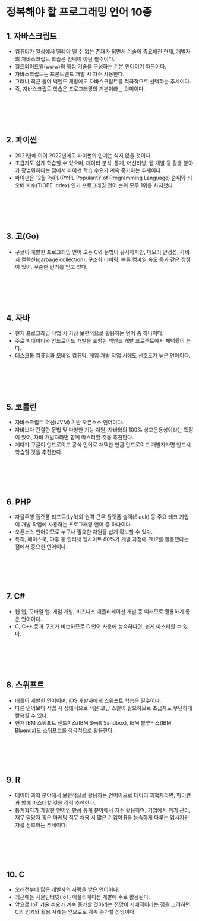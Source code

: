 # 정복해야 할 프로그래밍 언어 10종
## 1. 자바스크립트
- 컴퓨터가 일상에서 뗄레야 뗄 수 없는 존재가 되면서 기술이 중요해진 현재, 개발자의 자바스크립트 학습은 선택이 아닌 필수이다.
- 월드와이드웹(www)의 핵심 기술을 구성하는 기본 언어이기 때문이다. 
- 자바스크립트는 프론트엔드 개발 시 자주 사용한다. 
- 그러나 최근 들어 백엔드 개발에도 자바스크립트를 적극적으로 선택하는 추세이다. 
- 즉, 자바스크립트 학습은 프로그래밍의 기본이라는 의미이다.

<br/><br/><br/><br/>

## 2. 파이썬
- 2021년에 이어 2022년에도 파이썬의 인기는 식지 않을 것이다. 
- 초급자도 쉽게 학습할 수 있으며, 데이터 분석, 통계, 머신러닝, 웹 개발 등 활용 분야가 광범위하다는 점에서 파이썬 학습 수요가 계속 증가하는 추세이다. 
- 파이썬은 12월 PyPL(PYPL PopularitY of Programming Language) 순위와 티오베 지수(TIOBE Index) 인기 프로그래밍 언어 순위 모두 1위를 차지했다.

<br/><br/><br/><br/>

## 3. 고(Go)
- 구글이 개발한 프로그래밍 언어 고는 C와 문법이 유사하지만, 메모리 안정성, 가비지 컬렉션(garbage collection), 구조화 타이핑, 빠른 컴파일 속도 등과 같은 장점이 있어, 꾸준한 인기를 얻고 있다. 

<br/><br/><br/><br/>

## 4. 자바
- 현재 프로그래밍 작업 시 가장 보편적으로 활용하는 언어 중 하나이다. 
- 주로 빅데이터와 안드로이드 개발을 포함한 백엔드 개발 프로젝트에서 채택률이 높다. 
- 데스크톱 컴퓨팅과 모바일 컴퓨팅, 게임 개발 작업 시에도 선호도가 높은 언어이다.

<br/><br/><br/><br/>

## 5. 코틀린
- 자바스크립트 머신(JVM) 기반 오픈소스 언어이다. 
- 자바보다 간결한 문법 및 다양한 기능 지원, 자바와의 100% 상호운용성이라는 특징이 있어, 자바 개발자라면 함께 마스터할 것을 추천한다. 
- 게다가 구글이 안드로이드 공식 언어로 채택한 만큼 안드로이드 개발자라면 반드시 학습할 것을 추천한다.

<br/><br/><br/><br/>

## 6. PHP
- 자율주행 플랫폼 리프트(Lyft)와 원격 근무 플랫폼 슬랙(Slack) 등 주요 테크 기업이 개발 작업에 사용하는 프로그래밍 언어 중 하나이다. 
- 오픈소스 언어이므로 누구나 필요한 자원을 쉽게 확보할 수 있다. 
- 특히, 페이스북, 야후 등 인터넷 웹사이트 80%가 개발 과정에 PHP를 활용했다는 점에서 중요한 언어이다.

<br/><br/><br/><br/>

## 7. C#
- 웹 앱, 모바일 앱, 게임 개발, 비즈니스 애플리케이션 개발 등 여러모로 활용하기 좋은 언어이다. 
- C, C++ 등과 구조가 비슷하므로 C 언어 사용에 능숙하다면, 쉽게 마스터할 수 있다. 

<br/><br/><br/><br/>

## 8. 스위프트
- 애플이 개발한 언어이며, iOS 개발자에게 스위프트 학습은 필수이다. 
- 다른 언어보다 작업 시 상대적으로 적은 코딩 스킬이 필요하므로 초급자도 무난하게 활용할 수 있다. 
- 현재 IBM 스위프트 샌드박스(IBM Swift Sandbox), IBM 블루믹스(IBM Bluemix)도 스위프트를 적극적으로 활용한다.

<br/><br/><br/><br/>

## 9. R
- 데이터 과학 분야에서 보편적으로 활용하는 언어이므로 데이터 과학자라면, 파이썬과 함께 마스터할 것을 강력 추천한다. 
- 통계학자가 개발한 언어인 만큼 통계 분야에서 자주 활용하며, 기업에서 위기 관리, 재무 담당자 혹은 마케팅 직무 채용 시 많은 기업이 R을 능숙하게 다루는 입사지원자를 선호하는 추세이다.

<br/><br/><br/><br/>

## 10. C
- 오래전부터 많은 개발자의 사랑을 받은 언어이다. 
- 최근에는 사물인터넷(IoT) 애플리케이션 개발에 주로 활용된다.
- 앞으로 IoT 기술 수요가 계속 증가할 것이라는 전망이 지배적이라는 점을 고려하면, C의 인기와 활용 사례는 앞으로도 계속 증가할 전망이다.
